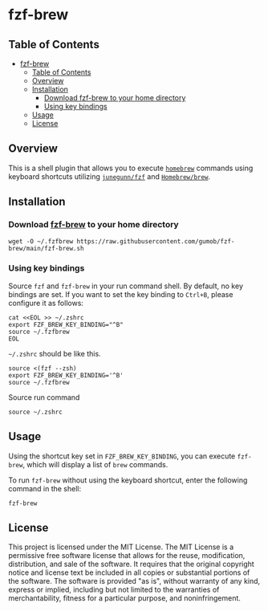 # fzf-brew

## Table of Contents

- [fzf-brew](#fzf-brew)
  - [Table of Contents](#table-of-contents)
  - [Overview](#overview)
  - [Installation](#installation)
    - [Download fzf-brew to your home directory](#download-fzf-brew-to-your-home-directory)
    - [Using key bindings](#using-key-bindings)
  - [Usage](#usage)
  - [License](#license)

## Overview

This is a shell plugin that allows you to execute [`homebrew`](https://github.com/Homebrew/brew) commands using keyboard shortcuts utilizing [`junegunn/fzf`](https://github.com/junegunn/fzf) and [`Homebrew/brew`](https://github.com/Homebrew/brew).

## Installation

### Download [fzf-brew](https://github.com/gumob/fzf-brew) to your home directory

```shell
wget -O ~/.fzfbrew https://raw.githubusercontent.com/gumob/fzf-brew/main/fzf-brew.sh
```

### Using key bindings

Source `fzf` and `fzf-brew` in your run command shell.
By default, no key bindings are set. If you want to set the key binding to `Ctrl+B`, please configure it as follows:

```shell
cat <<EOL >> ~/.zshrc
export FZF_BREW_KEY_BINDING="^B"
source ~/.fzfbrew
EOL
```

`~/.zshrc` should be like this.

```shell
source <(fzf --zsh)
export FZF_BREW_KEY_BINDING='^B'
source ~/.fzfbrew
```

Source run command

```shell
source ~/.zshrc
```

## Usage

Using the shortcut key set in `FZF_BREW_KEY_BINDING`, you can execute `fzf-brew`, which will display a list of `brew` commands.

To run `fzf-brew` without using the keyboard shortcut, enter the following command in the shell:

```shell
fzf-brew
```

## License

This project is licensed under the MIT License. The MIT License is a permissive free software license that allows for the reuse, modification, distribution, and sale of the software. It requires that the original copyright notice and license text be included in all copies or substantial portions of the software. The software is provided "as is", without warranty of any kind, express or implied, including but not limited to the warranties of merchantability, fitness for a particular purpose, and noninfringement.
